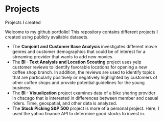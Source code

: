 # Projects
Projects I created


Welcome to my github portfolio! This repository contains different projects I created using publicly available datasets.
- The **Conjoint and Customer Base Analysis** investigates different movie genres and customer demographics that could be of interest for a streaming provider that wants to add new movies.
- The **BI - Text Analysis and Location Scouting** project uses yelp customer reviews to identify favorable locations for opening a new coffee shop branch. In addition, the reviews are used to identify topics that are particularly positively or negatively highlighted by customers of other coffee shops and provide potential guidelines for the young business.
- The **BI - Visualization** project examines data of a bike sharing provider in chacago that is interested in differences between member and casual riders. Time, geospatial, and other data is analyzed.
- The **Stock Picking S&P 500** project is more of a personal project. Here, I used the yahoo finance API to determine good stocks to invest in.
